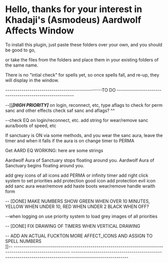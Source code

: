 # Hello, thanks for your interest in Khadaji's (Asmodeus) Aardwolf Affects Window

To install this plugin, just paste these folders over your own, and you should be good to go,

or take the files from the folders and place them in your existing folders of the same name.



There is no "intial check" for spells yet, so once spells fall, and re-up, they will display
in the window.






------------------------------------------------TO DO --------------------------------------------------------

--[[***[HIGH PRIORITY]***
on login, reconnect, etc, type aflags to check for perm sanc and other effects
check saf sanc and aflags? ^^

--check EQ on login/reconnect, etc. add string for wear/remove sanc aura/boots of speed, etc


If sanctuary is ON via some methods, and you wear the sanc aura, leave the timer and when it falls if the aura is on
change timer to PERMA

Get AARD EQ WORKING: here are some strings

Aardwolf Aura of Sanctuary stops floating around you.
Aardwolf Aura of Sanctuary begins floating around you.

add grey icons of all icons
add PERMA or infinity timer
add right click system to set priorities
add protection good icon
add protection evil icon
add sanc aura wear/remove
add haste boots wear/remove
handle wraith form

-- [DONE] MAKE NUMBERS SHOW GREEN WHEN OVER 10 MINUTES, YELLOW WHEN UNDER 10, RED WHEN UNDER 2 BLACK WHEN OFF?

--when logging on use priority system to load grey images of all priorities

-- [DONE] FIX DRAWING OF TIMERS WHEN VERTICAL DRAWING

-- ADD AN ACTUAL FUCKTON MORE AFFECT_ICONS AND ASSIGN TO SPELL NUMBERS    
]]--
	----------------------------------------------------------------------------------------------------------
	----------------------------------------------------------------------------------------------------------
